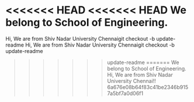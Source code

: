 <<<<<<< HEAD
<<<<<<< HEAD
We belong to School of Engineering.
=======
Hi, We are from Shiv Nadar University Chennaigit checkout -b update-readme
Hi, We are from Shiv Nadar University Chennaigit checkout -b update-readme
>>>>>>> update-readme
=======
We belong to School of Engineering.
Hi, We are from Shiv Nadar University Chennai!!
>>>>>>> 6a676e08b64f83c41be2346b9157a5bf7a0d06f1
